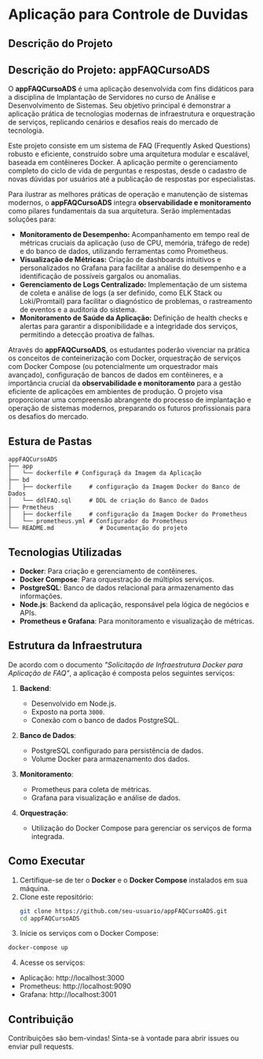 # Aplicação para Controle de Duvidas 

## Descrição do Projeto

## Descrição do Projeto: appFAQCursoADS

O **appFAQCursoADS** é uma aplicação desenvolvida com fins didáticos para a disciplina de Implantação de Servidores no curso de Análise e Desenvolvimento de Sistemas. Seu objetivo principal é demonstrar a aplicação prática de tecnologias modernas de infraestrutura e orquestração de serviços, replicando cenários e desafios reais do mercado de tecnologia.

Este projeto consiste em um sistema de FAQ (Frequently Asked Questions) robusto e eficiente, construído sobre uma arquitetura modular e escalável, baseada em contêineres Docker. A aplicação permite o gerenciamento completo do ciclo de vida de perguntas e respostas, desde o cadastro de novas dúvidas por usuários até a publicação de respostas por especialistas.

Para ilustrar as melhores práticas de operação e manutenção de sistemas modernos, o **appFAQCursoADS** integra **observabilidade e monitoramento** como pilares fundamentais da sua arquitetura. Serão implementadas soluções para:

* **Monitoramento de Desempenho:** Acompanhamento em tempo real de métricas cruciais da aplicação (uso de CPU, memória, tráfego de rede) e do banco de dados, utilizando ferramentas como Prometheus.
* **Visualização de Métricas:** Criação de dashboards intuitivos e personalizados no Grafana para facilitar a análise do desempenho e a identificação de possíveis gargalos ou anomalias.
* **Gerenciamento de Logs Centralizado:** Implementação de um sistema de coleta e análise de logs (a ser definido, como ELK Stack ou Loki/Promtail) para facilitar o diagnóstico de problemas, o rastreamento de eventos e a auditoria do sistema.
* **Monitoramento de Saúde da Aplicação:** Definição de health checks e alertas para garantir a disponibilidade e a integridade dos serviços, permitindo a detecção proativa de falhas.

Através do **appFAQCursoADS**, os estudantes poderão vivenciar na prática os conceitos de conteinerização com Docker, orquestração de serviços com Docker Compose (ou potencialmente um orquestrador mais avançado), configuração de bancos de dados em contêineres, e a importância crucial da **observabilidade e monitoramento** para a gestão eficiente de aplicações em ambientes de produção. O projeto visa proporcionar uma compreensão abrangente do processo de implantação e operação de sistemas modernos, preparando os futuros profissionais para os desafios do mercado.

## Estura de Pastas
```
appFAQCursoADS
├── app
│   └── dockerfile # Configuraçã da Imagem da Aplicação
├── bd
│   ├── dockerfile     # configuração da Imagem Docker do Banco de Dados
│   └── ddlFAQ.sql     # DDL de criação do Banco de Dados
├── Prmetheus
│   ├── dockerfile     # configuração da Imagem Docker do Prometheus
│   └── prometheus.yml # Configurador do Prometheus
└── README.md             # Documentação do projeto
```
## Tecnologias Utilizadas

- **Docker**: Para criação e gerenciamento de contêineres.
- **Docker Compose**: Para orquestração de múltiplos serviços.
- **PostgreSQL**: Banco de dados relacional para armazenamento das informações.
- **Node.js**: Backend da aplicação, responsável pela lógica de negócios e APIs.
- **Prometheus e Grafana**: Para monitoramento e visualização de métricas.

## Estrutura da Infraestrutura

De acordo com o documento _"Solicitação de Infraestrutura Docker para Aplicação de FAQ"_, a aplicação é composta pelos seguintes serviços:

1. **Backend**:
   - Desenvolvido em Node.js.
   - Exposto na porta `3000`.
   - Conexão com o banco de dados PostgreSQL.

2. **Banco de Dados**:
   - PostgreSQL configurado para persistência de dados.
   - Volume Docker para armazenamento dos dados.

3. **Monitoramento**:
   - Prometheus para coleta de métricas.
   - Grafana para visualização e análise de dados.

4. **Orquestração**:
   - Utilização do Docker Compose para gerenciar os serviços de forma integrada.

## Como Executar

1. Certifique-se de ter o **Docker** e o **Docker Compose** instalados em sua máquina.
2. Clone este repositório:
   ```bash
   git clone https://github.com/seu-usuario/appFAQCursoADS.git
   cd appFAQCursoADS

3. Inicie os serviços com o Docker Compose:
```bash
docker-compose up
```
4. Acesse os serviços:
- Aplicação: http://localhost:3000
- Prometheus: http://localhost:9090
- Grafana: http://localhost:3001

## Contribuição
Contribuições são bem-vindas! Sinta-se à vontade para abrir issues ou enviar pull requests.